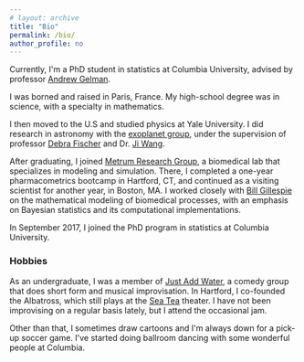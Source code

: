 ```yaml
---
# layout: archive
title: "Bio"
permalink: /bio/
author_profile: no
---
```


Currently, I'm a PhD student in statistics at Columbia University,
advised by professor [Andrew Gelman](http://www.stat.columbia.edu/~gelman/).

I was borned and raised in Paris, France. 
My high-school degree was in science, with a specialty in mathematics.

I then moved to the U.S and studied physics at Yale University.
I did research in astronomy with the
[exoplanet group](http://exoplanets.astro.yale.edu/), under the supervision
of professor [Debra Fischer](http://exoplanets.astro.yale.edu/people/dfischer.php)
and Dr. [Ji Wang](https://www.asc.ohio-state.edu/wang.12220/).

After graduating, I joined [Metrum Research Group](https://metrumrg.com/),
a biomedical lab that specializes in modeling and simulation.
There, I completed a one-year pharmacometrics bootcamp in Hartford, CT,
and continued as a visiting scientist for another year, in Boston, MA.
I worked closely with [Bill Gillespie](https://metrumrg.com/team_member/william-r-gillespie-ph-d/)
on the mathematical modeling of biomedical processes,
with an emphasis on Bayesian statistics and its computational implementations.

In September 2017, I joined the PhD program in statistics at Columbia University.

### Hobbies
As an undergraduate, I was a member of [Just Add Water](http://www.justaddwateryale.com/),
a comedy group that does short form and musical improvisation.
In Hartford, I co-founded the Albatross, which still plays at the [Sea Tea](https://seateaimprov.com/) theater.
I have not been improvising on a regular basis lately, but I attend the occasional jam.

Other than that, I sometimes draw cartoons and I'm always down for a pick-up soccer game. 
I've started doing ballroom dancing with some wonderful people at Columbia.
